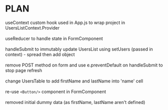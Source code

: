 # PLAN

useContext custom hook used in App.js to wrap project in UsersListContext.Provider <br/><br/>
useReducer to handle state in FormComponent<br/><br/>
handleSubmit to immutably update UsersList using setUsers (passed in context) - spread then add object<br/><br/>
remove POST method on form and use e.preventDefault on handleSubmit to stop page refresh<br/><br/>
change UsersTable to add firstName and lastName into 'name' cell<br/><br/>
re-use `<Button/>` component in FormComponent<br/><br/>
removed initial dummy data (as firstName, lastName aren't defined)<br/><br/>
